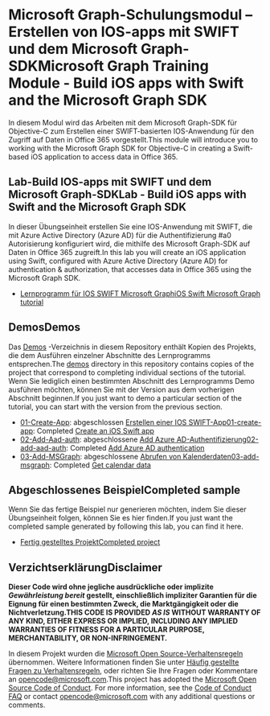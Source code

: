 # <a name="microsoft-graph-training-module---build-ios-apps-with-swift-and-the-microsoft-graph-sdk"></a><span data-ttu-id="f88ea-101">Microsoft Graph-Schulungsmodul – Erstellen von IOS-apps mit SWIFT und dem Microsoft Graph-SDK</span><span class="sxs-lookup"><span data-stu-id="f88ea-101">Microsoft Graph Training Module - Build iOS apps with Swift and the Microsoft Graph SDK</span></span>

<span data-ttu-id="f88ea-102">In diesem Modul wird das Arbeiten mit dem Microsoft Graph-SDK für Objective-C zum Erstellen einer SWIFT-basierten IOS-Anwendung für den Zugriff auf Daten in Office 365 vorgestellt.</span><span class="sxs-lookup"><span data-stu-id="f88ea-102">This module will introduce you to working with the Microsoft Graph SDK for Objective-C in creating a Swift-based iOS application to access data in Office 365.</span></span>

## <a name="lab---build-ios-apps-with-swift-and-the-microsoft-graph-sdk"></a><span data-ttu-id="f88ea-103">Lab-Build IOS-apps mit SWIFT und dem Microsoft Graph-SDK</span><span class="sxs-lookup"><span data-stu-id="f88ea-103">Lab - Build iOS apps with Swift and the Microsoft Graph SDK</span></span>

<span data-ttu-id="f88ea-104">In dieser Übungseinheit erstellen Sie eine IOS-Anwendung mit SWIFT, die mit Azure Active Directory (Azure AD) für die Authentifizierung #a0 Autorisierung konfiguriert wird, die mithilfe des Microsoft Graph-SDK auf Daten in Office 365 zugreift.</span><span class="sxs-lookup"><span data-stu-id="f88ea-104">In this lab you will create an iOS application using Swift, configured with Azure Active Directory (Azure AD) for authentication & authorization, that accesses data in Office 365 using the Microsoft Graph SDK.</span></span>

- [<span data-ttu-id="f88ea-105">Lernprogramm für IOS SWIFT Microsoft Graph</span><span class="sxs-lookup"><span data-stu-id="f88ea-105">iOS Swift Microsoft Graph tutorial</span></span>](https://docs.microsoft.com/graph/tutorials/ios-swift)

## <a name="demos"></a><span data-ttu-id="f88ea-106">Demos</span><span class="sxs-lookup"><span data-stu-id="f88ea-106">Demos</span></span>

<span data-ttu-id="f88ea-107">Das [Demos](./demos) -Verzeichnis in diesem Repository enthält Kopien des Projekts, die dem Ausführen einzelner Abschnitte des Lernprogramms entsprechen.</span><span class="sxs-lookup"><span data-stu-id="f88ea-107">The [demos](./demos) directory in this repository contains copies of the project that correspond to completing individual sections of the tutorial.</span></span> <span data-ttu-id="f88ea-108">Wenn Sie lediglich einen bestimmten Abschnitt des Lernprogramms Demo ausführen möchten, können Sie mit der Version aus dem vorherigen Abschnitt beginnen.</span><span class="sxs-lookup"><span data-stu-id="f88ea-108">If you just want to demo a particular section of the tutorial, you can start with the version from the previous section.</span></span>

- <span data-ttu-id="f88ea-109">[01-Create-App](demos/01-create-app): abgeschlossen [Erstellen einer IOS SWIFT-App](https://docs.microsoft.com/graph/tutorials/ios-swift?tutorial-step=1)</span><span class="sxs-lookup"><span data-stu-id="f88ea-109">[01-create-app](demos/01-create-app): Completed [Create an iOS Swift app](https://docs.microsoft.com/graph/tutorials/ios-swift?tutorial-step=1)</span></span>
- <span data-ttu-id="f88ea-110">[02-Add-Aad-auth](demos/02-add-aad-auth): abgeschlossene [Add Azure AD-Authentifizierung](https://docs.microsoft.com/graph/tutorials/ios-swift?tutorial-step=3)</span><span class="sxs-lookup"><span data-stu-id="f88ea-110">[02-add-aad-auth](demos/02-add-aad-auth): Completed [Add Azure AD authentication](https://docs.microsoft.com/graph/tutorials/ios-swift?tutorial-step=3)</span></span>
- <span data-ttu-id="f88ea-111">[03-Add-MSGraph](demos/03-add-msgraph): abgeschlossene [Abrufen von Kalenderdaten](https://docs.microsoft.com/graph/tutorials/ios-swift?tutorial-step=4)</span><span class="sxs-lookup"><span data-stu-id="f88ea-111">[03-add-msgraph](demos/03-add-msgraph): Completed [Get calendar data](https://docs.microsoft.com/graph/tutorials/ios-swift?tutorial-step=4)</span></span>

## <a name="completed-sample"></a><span data-ttu-id="f88ea-112">Abgeschlossenes Beispiel</span><span class="sxs-lookup"><span data-stu-id="f88ea-112">Completed sample</span></span>

<span data-ttu-id="f88ea-113">Wenn Sie das fertige Beispiel nur generieren möchten, indem Sie dieser Übungseinheit folgen, können Sie es hier finden.</span><span class="sxs-lookup"><span data-stu-id="f88ea-113">If you just want the completed sample generated by following this lab, you can find it here.</span></span>

- [<span data-ttu-id="f88ea-114">Fertig gestelltes Projekt</span><span class="sxs-lookup"><span data-stu-id="f88ea-114">Completed project</span></span>](demos/03-add-msgraph)

## <a name="disclaimer"></a><span data-ttu-id="f88ea-115">Verzichtserklärung</span><span class="sxs-lookup"><span data-stu-id="f88ea-115">Disclaimer</span></span>

<span data-ttu-id="f88ea-116">**Dieser Code wird ohne jegliche ausdrückliche oder implizite _Gewährleistung bereit_ gestellt, einschließlich impliziter Garantien für die Eignung für einen bestimmten Zweck, die Marktgängigkeit oder die Nichtverletzung.**</span><span class="sxs-lookup"><span data-stu-id="f88ea-116">**THIS CODE IS PROVIDED _AS IS_ WITHOUT WARRANTY OF ANY KIND, EITHER EXPRESS OR IMPLIED, INCLUDING ANY IMPLIED WARRANTIES OF FITNESS FOR A PARTICULAR PURPOSE, MERCHANTABILITY, OR NON-INFRINGEMENT.**</span></span>

<span data-ttu-id="f88ea-p102">In diesem Projekt wurden die [Microsoft Open Source-Verhaltensregeln](https://opensource.microsoft.com/codeofconduct/) übernommen. Weitere Informationen finden Sie unter [Häufig gestellte Fragen zu Verhaltensregeln](https://opensource.microsoft.com/codeofconduct/faq/), oder richten Sie Ihre Fragen oder Kommentare an [opencode@microsoft.com](mailto:opencode@microsoft.com).</span><span class="sxs-lookup"><span data-stu-id="f88ea-p102">This project has adopted the [Microsoft Open Source Code of Conduct](https://opensource.microsoft.com/codeofconduct/). For more information, see the [Code of Conduct FAQ](https://opensource.microsoft.com/codeofconduct/faq/) or contact [opencode@microsoft.com](mailto:opencode@microsoft.com) with any additional questions or comments.</span></span>
